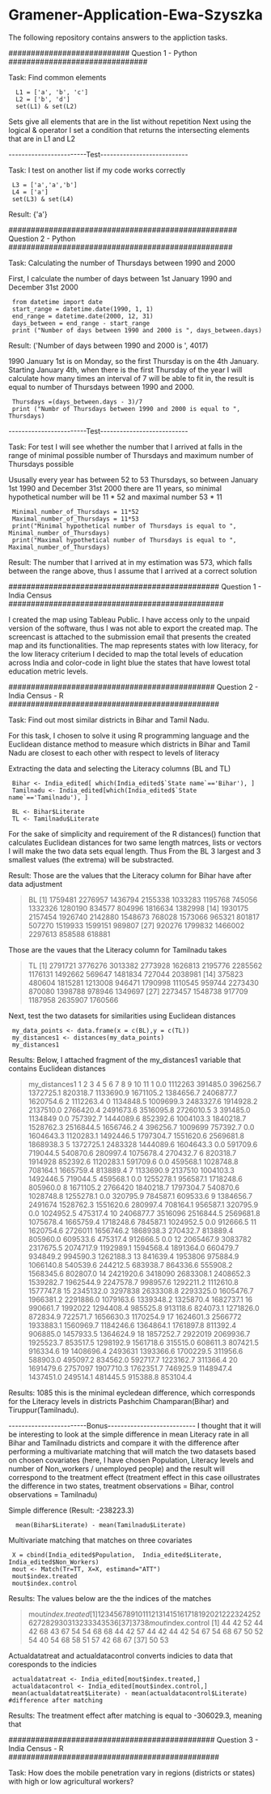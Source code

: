 # Gramener-Application-Ewa-Szyszka

The following repository contains answers to the appliction tasks.

########################### Question 1 - Python ###############################

Task: Find common elements

      L1 = ['a', 'b', 'c']
      L2 = ['b', 'd']
      set(L1) & set(L2)

Sets give all elements that are in the list without repetition
Next using the logical & operator I set a condition that returns the intersecting elements 
that are in L1 and L2

------------------------Test---------------------------

Task: I test on another list if my code works correctly

     L3 = ['a','a','b']
     L4 = ['a']
     set(L3) & set(L4)

Result: {'a'}

################################################### Question 2 - Python ##################################################

Task: Calculating the number of Thursdays between 1990 and 2000  

First, I calculate the number of days between 1st January 1990 and December 31st 2000

     from datetime import date
     start_range = datetime.date(1990, 1, 1)
     end_range = datetime.date(2000, 12, 31)
     days_between = end_range - start_range
     print ("Number of days between 1990 and 2000 is ", days_between.days)

Result: ('Number of days between 1990 and 2000 is ', 4017)

1990 January 1st is on Monday, so the first Thursday is on the 4th January. 
Starting January 4th, when there is the first Thursday of the year I will calculate how many times 
an interval of 7 will be able to fit in, the result is equal to number of Thursdays between 1990 and 2000.

     Thursdays =(days_between.days - 3)/7
     print ("Numbr of Thursdays between 1990 and 2000 is equal to ", Thursdays)

------------------------Test---------------------------

Task: For test I will see whether the number that I arrived at falls in the range of minimal possible number of 
Thursdays and maximum number of Thursdays possible 

Ususally every year has between 52 to 53 Thursdays, so between January 1st 1990 and December 31st 2000 there are 
11 years, so minimal hypothetical number will be 11 * 52 and maximal number 53 * 11

     Minimal_number_of_Thursdays = 11*52
     Maximal_number_of_Thursdays = 11*53
     print("Minimal hypothetical number of Thursdays is equal to ", Minimal_number_of_Thursdays)
     print("Maximal hypothetical number of Thursdays is equal to ", Maximal_number_of_Thursdays)

Result: The number that I arrived at in my estimation was 573, which falls between the range above, thus I 
assume that I arrived at a correct solution

############################################### Question 1 - India Census ################################################

I created the map using Tableau Public. I have access only to the unpaid version of the software, thus I was not able to 
export the created map. The screencast is attached to the submission email that presents the created map and its functionalities. The map represents states with low literacy, for the low literacy criterium I decided to map the total levels of education across India and color-code in light blue the states that have lowest total education metric levels.

############################################## Question 2 - India Census - R ###############################################

Task: Find out most similar districts in Bihar and Tamil Nadu.

For this task, I chosen to solve it using R programming language and the Euclidean distance method to measure which 
districts in Bihar and Tamil Nadu are closest to each other with respect to levels of literacy

Extracting the data and selecting the Literacy columns (BL and TL)

     Bihar <- India_edited[ which(India_edited$`State name`=='Bihar'), ]
     Tamilnadu <- India_edited[which(India_edited$`State name`=='Tamilnadu'), ]
   
     BL <- Bihar$Literate 
     TL <- Tamilnadu$Literate
     
For the sake of simplicity and requirement of the R distances() function that calculates Euclidean distances for two same length matrces, lists or vectors I will make the two data sets equal length. Thus From the BL 3 largest and 3 smallest values (the extrema) will be substracted.

Result: Those are the values that the Literacy column for Bihar have after data adjustment

> BL
 [1] 1759481 2276957 1436794 2155338 1033283 1195768  745056 1332326 1280190  834577  804996 1816634 1382998
[14] 1930175 2157454 1926740 2142880 1548673  768028 1573066  965321  801817  507270 1519933 1599151  989807
[27]  920276 1799832 1466002 2297613  858588  618881

Those are the vaues that the Literacy column for Tamilnadu takes 

> TL
 [1] 2791721 3776276 3013382 2773928 1626813 2195776 2285562 1176131 1492662  569647 1481834  727044 2038981
[14]  375823  480604 1815281 1213008  946471 1790998 1110545  959744 2273430  870080 1398788  978946 1349697
[27] 2273457 1548738  917709 1187958 2635907 1760566

Next, test the two datasets for similarities using Euclidean distances

     my_data_points <- data.frame(x = c(BL),y = c(TL))
     my_distances1 <- distances(my_data_points)
     my_distances1

Results: Below, I attached fragment of the my_distances1 variable that contains Euclidean distances

> my_distances1
           1       2         3         4         5         6         7         8         9        10        11
1        0.0 1112263  391485.0  396256.7 1372725.1  820318.7 1133690.9 1671105.2 1384656.7 2406877.7 1620754.6
2  1112263.4       0 1134848.5 1009699.3 2483327.6 1914928.2 2137510.0 2766420.4 2491673.6 3516095.8 2726010.5
3   391485.0 1134849       0.0  757392.7 1444089.6  852392.6 1004103.3 1840218.7 1528762.3 2516844.5 1656746.2
4   396256.7 1009699  757392.7       0.0 1604643.3 1120283.1 1492446.5 1797304.7 1551620.6 2569681.8 1868938.3
5  1372725.1 2483328 1444089.6 1604643.3       0.0  591709.6  719044.5  540870.6  280997.4 1075678.4  270432.7
6   820318.7 1914928  852392.6 1120283.1  591709.6       0.0  459568.1 1028748.8  708164.1 1665759.4  813889.4
7  1133690.9 2137510 1004103.3 1492446.5  719044.5  459568.1       0.0 1255278.1  956587.1 1718248.6  805960.0
8  1671105.2 2766420 1840218.7 1797304.7  540870.6 1028748.8 1255278.1       0.0  320795.9  784587.1  609533.6
9  1384656.7 2491674 1528762.3 1551620.6  280997.4  708164.1  956587.1  320795.9       0.0 1024952.5  475317.4
10 2406877.7 3516096 2516844.5 2569681.8 1075678.4 1665759.4 1718248.6  784587.1 1024952.5       0.0  912666.5
11 1620754.6 2726011 1656746.2 1868938.3  270432.7  813889.4  805960.0  609533.6  475317.4  912666.5       0.0
12 2065467.9 3083782 2317675.5 2074717.9 1192989.1 1594568.4 1891364.0  660479.7  934849.2  994590.3 1262188.3
13  841639.4 1953806  975884.9 1066140.8  540539.6  244212.5  683938.7  864336.6  555908.2 1568345.6  802807.0
14 2421920.6 3418090 2683308.1 2408652.3 1539282.7 1962544.9 2247578.7  998957.6 1292211.2 1112610.8 1577747.8
15 2345132.0 3297838 2633308.8 2293325.0 1605476.7 1966381.2 2291886.0 1079163.6 1339348.2 1325870.4 1682737.1
16  990661.7 1992022 1294408.4  985525.8  913118.6  824073.1 1271826.0  872834.9  722571.7 1656630.3 1170254.9
17 1624601.3 2566772 1933883.1 1560969.7 1184246.6 1364864.1 1761897.8  811392.4  906885.0 1457933.5 1364624.9
18 1857252.7 2922019 2069936.7 1925523.7  853517.5 1298192.9 1561718.6  315515.0  608611.3  807421.5  916334.6
19 1408696.4 2493631 1393366.6 1700229.5  311956.6  588903.0  495097.2  834562.0  592717.7 1223162.7  311366.4
20 1691479.6 2757097 1907710.3 1762351.7  746925.9 1148947.4 1437451.0  249514.1  481445.5  915388.8  853104.4



Results: 1085 this is the minimal eycledean difference, which corresponds for the Literacy 
levels in districts Pashchim Champaran(Bihar) and Tiruppur(Tamilnadu).


------------------------Bonus---------------------------
I thought that it will be interesting to look at the simple difference in mean Literacy rate in all Bihar and Tamilnadu
districts and compare it with the difference after performing a multivariate matching that will match the two datasets
based on chosen covariates (here, I have chosen Population, Literacy levels and number of Non_workers / unemployed people)
and the result will correspond to the treatment effect (treatment effect in this case oillustrates the difference in two states, treatment observations = Bihar, control observations = Tamilnadu)

Simple difference (Result: -238223.3)

      mean(Bihar$Literate) - mean(Tamilnadu$Literate)

Multivariate matching that matches on three covariates

     X = cbind(India_edited$Population,  India_edited$Literate, India_edited$Non_Workers)
     mout <- Match(Tr=TT, X=X, estimand="ATT")
     mout$index.treated
     mout$index.control
     
 Results: The values below are the the indices of the matches
> mout$index.treated
 [1]  1  2  3  4  5  6  7  8  9 10 11 12 13 14 15 16 17 18 19 20 21 22 23 24 25 26 27 28 29 30 31 32 33 34 35 36
[37] 37 38
> mout$index.control
 [1] 44 42 52 44 42 68 43 67 54 54 68 68 44 42 57 44 42 44 42 54 67 54 68 67 50 52 54 40 54 68 58 51 57 42 68 67
[37] 50 53

Actualdatatreat and actualdatacontrol converts indicies to data that coresponds to the indicies

     actualdatatreat <- India_edited[mout$index.treated,]
     actualdatacontrol <- India_edited[mout$index.control,]
     mean(actualdatatreat$Literate) - mean(actualdatacontrol$Literate) #difference after matching
     
Results: The treatment effect after matching is equal to -306029.3, meaning that 

############################################## Question 3 - India Census - R ###############################################

Task: How does the mobile penetration vary in regions (districts or states) with high or low agricultural workers?
